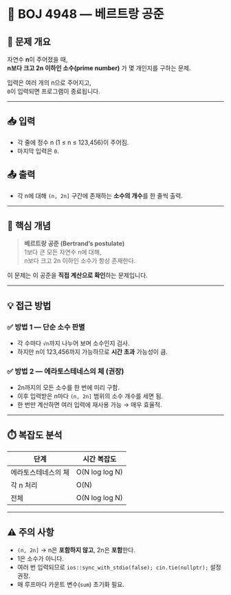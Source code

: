 # 📘 BOJ 4948 — 베르트랑 공준

## 📖 문제 개요
자연수 **n**이 주어졌을 때,  
**n보다 크고 2n 이하인 소수(prime number)** 가 몇 개인지를 구하는 문제.

입력은 여러 개의 n으로 주어지고,  
`0`이 입력되면 프로그램이 종료됩니다.

---

## 📥 입력
- 각 줄에 정수 n (1 ≤ n ≤ 123,456)이 주어짐.
- 마지막 입력은 `0`.

## 📤 출력
- 각 n에 대해 `(n, 2n]` 구간에 존재하는 **소수의 개수**를 한 줄씩 출력.

---

## 🧠 핵심 개념
> **베르트랑 공준 (Bertrand’s postulate)**  
> 1보다 큰 모든 자연수 n에 대해,  
> n보다 크고 2n 이하인 소수가 항상 존재한다.

이 문제는 이 공준을 **직접 계산으로 확인**하는 문제입니다.

---

## 💡 접근 방법

### ✅ 방법 1 — 단순 소수 판별
- 각 수마다 `√n`까지 나누어 보며 소수인지 검사.  
- 하지만 n이 123,456까지 가능하므로 **시간 초과** 가능성이 큼.

### ✅ 방법 2 — 에라토스테네스의 체 (권장)
- 2n까지의 모든 소수를 한 번에 미리 구함.
- 이후 입력받은 n마다 `(n, 2n]` 범위의 소수 개수를 세면 됨.
- 한 번만 계산하면 여러 입력에 재사용 가능 → 매우 효율적.

---

## ⏱️ 복잡도 분석

| 단계 | 시간 복잡도 |
|------|---------------|
| 에라토스테네스의 체 | O(N log log N) |
| 각 n 처리 | O(N) |
| 전체 | O(N log log N) |

---

## ⚠️ 주의 사항
- `(n, 2n]` → n은 **포함하지 않고**, 2n은 **포함**한다.
- 1은 소수가 아니다.
- 여러 번 입력되므로 `ios::sync_with_stdio(false); cin.tie(nullptr);` 설정 권장.
- 매 루프마다 카운트 변수(`sum`) 초기화 필요.
